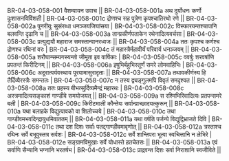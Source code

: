 BR-04-03-058-001  	वैशम्पायन उवाच || 
BR-04-03-058-001a 	अथ दुर्योधनः कर्णो दुःशासनविविंशती |
BR-04-03-058-001c 	द्रोणश्च सह पुत्रेण कृपश्चातिरथो रणे ||
BR-04-03-058-002a 	पुनरीयुः सुसंरब्धा धनञ्जयजिघांसया |
BR-04-03-058-002c 	विस्फारयन्तश्चापानि बलवन्ति दृढानि च ||
BR-04-03-058-003a 	तान्प्रकीर्णपताकेन रथेनादित्यवर्चसा |
BR-04-03-058-003c 	प्रत्युद्ययौ महाराज समस्तान्वानरध्वजः ||
BR-04-03-058-004a 	ततः कृपश्च कर्णश्च द्रोणश्च रथिनां वरः |
BR-04-03-058-004c 	तं महास्त्रैर्महावीर्यं परिवार्य धनञ्जयम् ||
BR-04-03-058-005a 	शरौघान्सम्यगस्यन्तो जीमूता इव वार्षिकाः |
BR-04-03-058-005c 	ववर्षुः शरवर्षाणि प्रपतन्तं किरीटिनम् ||
BR-04-03-058-006a 	इषुभिर्बहुभिस्तूर्णं समरे लोमवाहिभिः |
BR-04-03-058-006c 	अदूरात्पर्यवस्थाय पूरयामासुरादृताः ||
BR-04-03-058-007a	तथावकीर्णस्य हि तैर्दिव्यैरस्त्रैः समन्ततः |
BR-04-03-058-007c 	न तस्य द्व्यङ्गुलमपि विवृतं समदृश्यत ||
BR-04-03-058-008a 	ततः प्रहस्य बीभत्सुर्दिव्यमैन्द्रं महारथः |
BR-04-03-058-008c 	अस्त्रमादित्यसङ्काशं गाण्डीवे समयोजयत् ||
BR-04-03-058-009a 	स रश्मिभिरिवादित्यः प्रतपन्समरे बली |
BR-04-03-058-009c 	किरीटमाली कौन्तेयः सर्वान्प्राच्छादयत्कुरून् ||
BR-04-03-058-010a 	यथा बलाहके विद्युत्पावको वा शिलोच्चये |
BR-04-03-058-010c 	तथा गाण्डीवमभवदिन्द्रायुधमिवाततम् ||
BR-04-03-058-011a 	यथा वर्षति पर्जन्ये विद्युद्विभ्राजते दिवि |
BR-04-03-058-011c 	तथा दश दिशः सर्वाः पतद्गाण्डीवमावृणोत् ||
BR-04-03-058-012a 	त्रस्ताश्च रथिनः सर्वे बभूवुस्तत्र सर्वशः |
BR-04-03-058-012c 	सर्वे शान्तिपरा भूत्वा स्वचित्तानि न लेभिरे |
BR-04-03-058-012e 	सङ्ग्रामविमुखाः सर्वे योधास्ते हतचेतसः ||
BR-04-03-058-013a 	एवं सर्वाणि सैन्यानि भग्नानि भरतर्षभ |
BR-04-03-058-013c 	प्राद्रवन्त दिशः सर्वा निराशानि स्वजीविते ||

